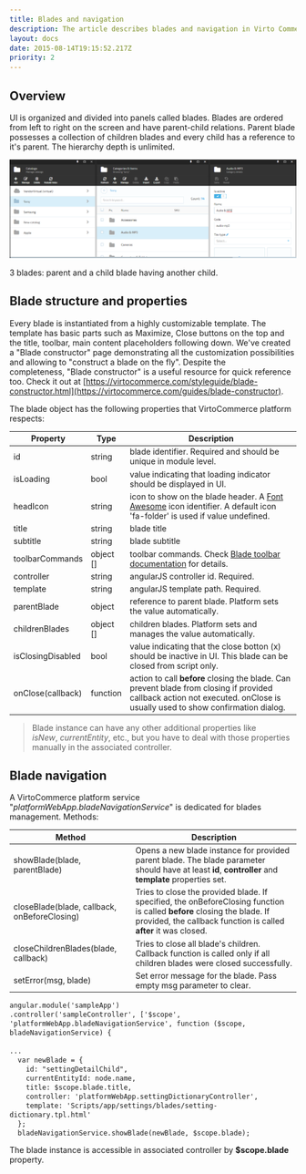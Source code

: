 ```yaml
---
title: Blades and navigation
description: The article describes blades and navigation in Virto Commerce
layout: docs
date: 2015-08-14T19:15:52.217Z
priority: 2
---
```

## Overview

UI is organized and divided into panels called blades. Blades are ordered from left to right on the screen and have parent-child relations. Parent blade possesses a collection of children blades and every child has a reference to it's parent. The hierarchy depth is unlimited.

![](../../media/blades-and-navigations.png)

3 blades: parent and a child blade having another child.

## Blade structure and properties

Every blade is instantiated from a highly customizable template. The template has basic parts such as Maximize, Close buttons on the top and the title, toolbar, main content placeholders following down. We've created a "Blade constructor" page demonstrating all the customization possibilities and allowing to "construct a blade on the fly". Despite the completeness, "Blade constructor" is a useful resource for quick reference too. Check it out at [https://virtocommerce.com/styleguide/blade-constructor.html](https://virtocommerce.com/guides/blade-constructor).

The blade object has the following properties that VirtoCommerce platform respects:

|Property|Type|Description|
|--------|----|-----------|
|id|string|blade identifier. Required and should be unique in module level.|
|isLoading|bool|value indicating that loading indicator should be displayed in UI.|
|headIcon|string|icon to show on the blade header. A [Font Awesome](http://fontawesome.io/icon/github/) icon identifier. A default icon 'fa-folder' is used if value undefined.|
|title|string|blade title|
|subtitle|string|blade subtitle|
|toolbarCommands|object []|toolbar commands. Check [Blade toolbar documentation](docs/vc2devguide/working-with-platform-manager/basic-functions/blade-toolbar) for details.|
|controller|string|angularJS controller id. Required.|
|template|string|angularJS template path. Required.|
|parentBlade|object|reference to parent blade. Platform sets the value automatically.|
|childrenBlades|object []|children blades. Platform sets and manages the value automatically.|
|isClosingDisabled|bool|value indicating that the close botton (x) should be inactive in UI. This blade can be closed from script only.|
|onClose(callback)|function|action to call **before** closing the blade. Can prevent blade from closing if provided callback action not executed. onClose is usually used to show confirmation dialog.|

> Blade instance can have any other additional properties like *isNew*, *currentEntity*, etc., but you have to deal with those properties manually in the associated controller. 

## Blade navigation

A VirtoCommerce platform service "*platformWebApp.bladeNavigationService*" is dedicated for blades management. Methods:

|Method|Description|
|------|-----------|
|showBlade(blade, parentBlade)|Opens a new blade instance for provided parent blade. The blade parameter should have at least **id**, **controller** and **template** properties set.|
|closeBlade(blade, callback, onBeforeClosing)|Tries to close the provided blade. If specified, the onBeforeClosing function is called **before** closing the blade. If provided, the callback function is called **after** it was closed.|
|closeChildrenBlades(blade, callback)|Tries to close all blade's children. Callback function is called only if all children blades were closed successfully.|
|setError(msg, blade)|Set error message for the blade. Pass empty msg parameter to clear.|

```
angular.module('sampleApp')
.controller('sampleController', ['$scope', 'platformWebApp.bladeNavigationService', function ($scope, bladeNavigationService) {

...
  var newBlade = {
    id: "settingDetailChild",
    currentEntityId: node.name,
    title: $scope.blade.title,
    controller: 'platformWebApp.settingDictionaryController',
    template: 'Scripts/app/settings/blades/setting-dictionary.tpl.html'
  };
  bladeNavigationService.showBlade(newBlade, $scope.blade);
```

The blade instance is accessible in associated controller by **$scope.blade** property.
